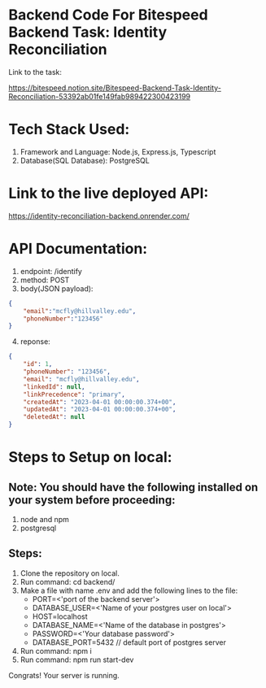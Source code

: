 # Backend Code For Bitespeed Backend Task: Identity Reconciliation

Link to the task: 

https://bitespeed.notion.site/Bitespeed-Backend-Task-Identity-Reconciliation-53392ab01fe149fab989422300423199

# Tech Stack Used: 

1. Framework and Language: Node.js, Express.js, Typescript
2. Database(SQL Database): PostgreSQL

# Link to the live deployed API: 

https://identity-reconciliation-backend.onrender.com/

# API Documentation: 

1. endpoint: /identify
2. method: POST
3. body(JSON payload): <br> 
```json
{
    "email":"mcfly@hillvalley.edu",
    "phoneNumber":"123456"
}
```

4. reponse: <br>

```json
{
	"id": 1,                  
    "phoneNumber": "123456",
    "email": "mcfly@hillvalley.edu",
    "linkedId": null,
    "linkPrecedence": "primary",
    "createdAt": "2023-04-01 00:00:00.374+00",              
    "updatedAt": "2023-04-01 00:00:00.374+00",              
    "deletedAt": null
}
```

# Steps to Setup on local: 

## Note: You should have the following installed on your system before proceeding: 

1. node and npm
2. postgresql

## Steps: 
1. Clone the repository on local.
2. Run command: cd backend/ 
3. Make a file with name .env and add the following lines to the file: <br>
    +    PORT=<'port of the backend server'>
    +    DATABASE_USER=<'Name of your postgres user on local'>
    +    HOST=localhost  
    +    DATABASE_NAME=<'Name of the database in postgres'>
    +    PASSWORD=<'Your database password'>
    +    DATABASE_PORT=5432 // default port of postgres server
3. Run command: npm i
4. Run command: npm run start-dev

Congrats! Your server is running.